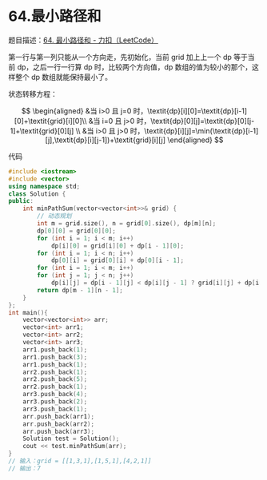 # 64.最小路径和

题目描述：[64. 最小路径和 - 力扣（LeetCode）](https://leetcode.cn/problems/minimum-path-sum/)

第一行与第一列只能从一个方向走，先初始化，当前 grid 加上上一个 dp 等于当前 dp，之后一行一行算 dp 时，比较两个方向值，dp 数组的值为较小的那个，这样整个 dp 数组就能保持最小了。

状态转移方程：

$$
\begin{aligned}
&当 i>0 且 j=0 时，\textit{dp}[i][0]=\textit{dp}[i-1][0]+\textit{grid}[i][0]\\
&当 i=0 且 j>0 时，\textit{dp}[0][j]=\textit{dp}[0][j-1]+\textit{grid}[0][j] \\
&当 i>0 且 j>0 时，\textit{dp}[i][j]=\min(\textit{dp}[i-1][j],\textit{dp}[i][j-1])+\textit{grid}[i][j]
\end{aligned}
$$

代码

```cpp
#include <iostream>
#include <vector>
using namespace std;
class Solution {
public:
    int minPathSum(vector<vector<int>>& grid) {
        // 动态规划
        int m = grid.size(), n = grid[0].size(), dp[m][n];
        dp[0][0] = grid[0][0];
        for (int i = 1; i < m; i++)
            dp[i][0] = grid[i][0] + dp[i - 1][0];
        for (int i = 1; i < n; i++)
            dp[0][i] = grid[0][i] + dp[0][i - 1];
        for (int i = 1; i < m; i++)
        for (int j = 1; j < n; j++)
            dp[i][j] = dp[i - 1][j] < dp[i][j - 1] ? grid[i][j] + dp[i - 1][j] : grid[i][j] + dp[i][j - 1];
        return dp[m - 1][n - 1];
    }
};
int main(){
    vector<vector<int>> arr;
    vector<int> arr1;
    vector<int> arr2;
    vector<int> arr3;
    arr1.push_back(1);
    arr1.push_back(3);
    arr1.push_back(1);
    arr2.push_back(1);
    arr2.push_back(5);
    arr2.push_back(1);
    arr3.push_back(4);
    arr3.push_back(2);
    arr3.push_back(1);
    arr.push_back(arr1);
    arr.push_back(arr2);
    arr.push_back(arr3);
    Solution test = Solution();
    cout << test.minPathSum(arr);
}
// 输入：grid = [[1,3,1],[1,5,1],[4,2,1]]
// 输出：7
```
